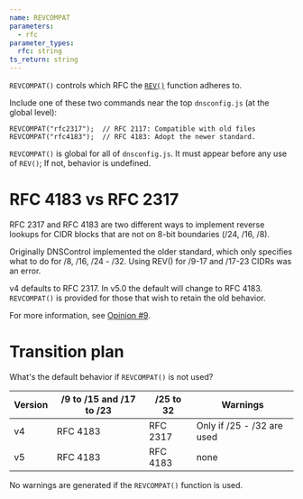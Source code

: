 ```yaml
---
name: REVCOMPAT
parameters:
  - rfc
parameter_types:
  rfc: string
ts_return: string
---
```


`REVCOMPAT()` controls which RFC the [`REV()`](REV.md) function adheres to.

Include one of these two commands near the top `dnsconfig.js` (at the global level):

```
REVCOMPAT("rfc2317");  // RFC 2117: Compatible with old files
REVCOMPAT("rfc4183");  // RFC 4183: Adopt the newer standard.
```

`REVCOMPAT()` is global for all of `dnsconfig.js`. It must appear before any
use of `REV()`; If not, behavior is undefined.

# RFC 4183 vs RFC 2317

RFC 2317 and RFC 4183 are two different ways to implement reverse lookups for
CIDR blocks that are not on 8-bit boundaries (/24, /16, /8).

Originally DNSControl implemented the older standard, which only specifies what
to do for /8, /16, /24 - /32.  Using REV() for /9-17 and /17-23 CIDRs was an
error.

v4 defaults to RFC 2317.  In v5.0 the default will change to RFC 4183.
`REVCOMPAT()` is provided for those that wish to retain the old behavior.

For more information, see [Opinion #9](../opinions.md).

# Transition plan

What's the default behavior if `REVCOMPAT()` is not used?

| Version  | /9 to /15 and /17 to /23 | /25 to 32  | Warnings      |
|----------|--------------------------|------------|---------------|
| v4       | RFC 4183                 | RFC 2317   | Only if /25 - /32 are used |
| v5       | RFC 4183                 | RFC 4183   | none          |

No warnings are generated if the `REVCOMPAT()` function is used.
